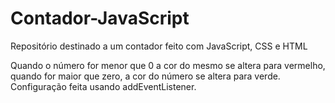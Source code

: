 # Contador-JavaScript
Repositório destinado a um contador feito com JavaScript, CSS e HTML

Quando o número for menor que 0 a cor do mesmo se altera para vermelho, quando for maior que zero, a cor do número se altera para verde. Configuração feita usando addEventListener.

